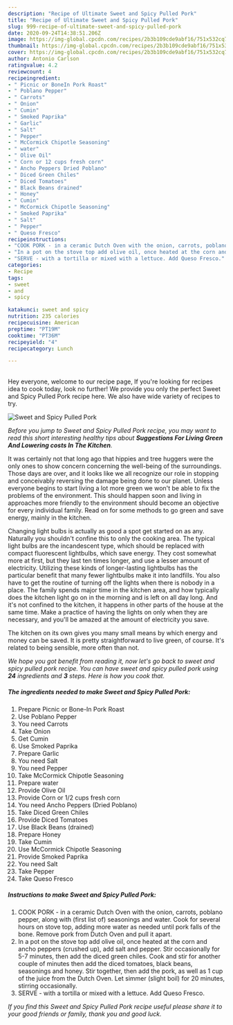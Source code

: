 ```yaml
---
description: "Recipe of Ultimate Sweet and Spicy Pulled Pork"
title: "Recipe of Ultimate Sweet and Spicy Pulled Pork"
slug: 999-recipe-of-ultimate-sweet-and-spicy-pulled-pork
date: 2020-09-24T14:38:51.206Z
image: https://img-global.cpcdn.com/recipes/2b3b109cde9abf16/751x532cq70/sweet-and-spicy-pulled-pork-recipe-main-photo.jpg
thumbnail: https://img-global.cpcdn.com/recipes/2b3b109cde9abf16/751x532cq70/sweet-and-spicy-pulled-pork-recipe-main-photo.jpg
cover: https://img-global.cpcdn.com/recipes/2b3b109cde9abf16/751x532cq70/sweet-and-spicy-pulled-pork-recipe-main-photo.jpg
author: Antonio Carlson
ratingvalue: 4.2
reviewcount: 4
recipeingredient:
- " Picnic or BoneIn Pork Roast"
- " Poblano Pepper"
- " Carrots"
- " Onion"
- " Cumin"
- " Smoked Paprika"
- " Garlic"
- " Salt"
- " Pepper"
- " McCormick Chipotle Seasoning"
- " water"
- " Olive Oil"
- " Corn or 12 cups fresh corn"
- " Ancho Peppers Dried Poblano"
- " Diced Green Chiles"
- " Diced Tomatoes"
- " Black Beans drained"
- " Honey"
- " Cumin"
- " McCormick Chipotle Seasoning"
- " Smoked Paprika"
- " Salt"
- " Pepper"
- " Queso Fresco"
recipeinstructions:
- "COOK PORK - in a ceramic Dutch Oven with the onion, carrots, poblano pepper, along with (first list of) seasonings and water. Cook for several hours on stove top, adding more water as needed until pork falls of the bone. Remove pork from Dutch Oven and pull it apart."
- "In a pot on the stove top add olive oil, once heated at the corn and ancho peppers (crushed up), add salt and pepper. Stir occasionally for 5-7 minutes, then add the diced green chiles. Cook and stir for another couple of minutes then add the diced tomatoes, black beans, seasonings and honey. Stir together, then add the pork, as well as 1 cup of the juice from the Dutch Oven. Let simmer (slight boil) for 20 minutes, stirring occasionally."
- "SERVE - with a tortilla or mixed with a lettuce. Add Queso Fresco."
categories:
- Recipe
tags:
- sweet
- and
- spicy

katakunci: sweet and spicy 
nutrition: 235 calories
recipecuisine: American
preptime: "PT19M"
cooktime: "PT36M"
recipeyield: "4"
recipecategory: Lunch

---
```

<br>
Hey everyone, welcome to our recipe page, If you're looking for recipes idea to cook today, look no further! We provide you only the perfect Sweet and Spicy Pulled Pork recipe here. We also have wide variety of recipes to try.
<br>


![Sweet and Spicy Pulled Pork](https://img-global.cpcdn.com/recipes/2b3b109cde9abf16/751x532cq70/sweet-and-spicy-pulled-pork-recipe-main-photo.jpg)

<i>Before you jump to Sweet and Spicy Pulled Pork recipe, you may want to read this short interesting healthy tips about 
<strong>Suggestions For Living Green And Lowering costs In The Kitchen</strong>.</i>
</br>

It was certainly not that long ago that hippies and tree huggers were the only ones to show concern concerning the well-being of the surroundings. Those days are over, and it looks like we all recognize our role in stopping and conceivably reversing the damage being done to our planet. Unless everyone begins to start living a lot more green we won't be able to fix the problems of the environment. This should happen soon and living in approaches more friendly to the environment should become an objective for every individual family. Read on for some methods to go green and save energy, mainly in the kitchen.

Changing light bulbs is actually as good a spot get started on as any. Naturally you shouldn't confine this to only the cooking area. The typical light bulbs are the incandescent type, which should be replaced with compact fluorescent lightbulbs, which save energy. They cost somewhat more at first, but they last ten times longer, and use a lesser amount of electricity. Utilizing these kinds of longer-lasting lightbulbs has the particular benefit that many fewer lightbulbs make it into landfills. You also have to get the routine of turning off the lights when there is nobody in a place. The family spends major time in the kitchen area, and how typically does the kitchen light go on in the morning and is left on all day long. And it's not confined to the kitchen, it happens in other parts of the house at the same time. Make a practice of having the lights on only when they are necessary, and you'll be amazed at the amount of electricity you save.

The kitchen on its own gives you many small means by which energy and money can be saved. It is pretty straightforward to live green, of course. It's related to being sensible, more often than not.


<i>We hope you got benefit from reading it, now let's go back to sweet and spicy pulled pork recipe. You can have sweet and spicy pulled pork using <strong>24</strong> ingredients and <strong>3</strong> steps. Here is how you cook that.
</i>

##### The ingredients needed to make Sweet and Spicy Pulled Pork:

1. Prepare  Picnic or Bone-In Pork Roast
1. Use  Poblano Pepper
1. You need  Carrots
1. Take  Onion
1. Get  Cumin
1. Use  Smoked Paprika
1. Prepare  Garlic
1. You need  Salt
1. You need  Pepper
1. Take  McCormick Chipotle Seasoning
1. Prepare  water
1. Provide  Olive Oil
1. Provide  Corn or 1/2 cups fresh corn
1. You need  Ancho Peppers (Dried Poblano)
1. Take  Diced Green Chiles
1. Provide  Diced Tomatoes
1. Use  Black Beans (drained)
1. Prepare  Honey
1. Take  Cumin
1. Use  McCormick Chipotle Seasoning
1. Provide  Smoked Paprika
1. You need  Salt
1. Take  Pepper
1. Take  Queso Fresco


##### Instructions to make Sweet and Spicy Pulled Pork:

1. COOK PORK - in a ceramic Dutch Oven with the onion, carrots, poblano pepper, along with (first list of) seasonings and water. Cook for several hours on stove top, adding more water as needed until pork falls of the bone. Remove pork from Dutch Oven and pull it apart.
1. In a pot on the stove top add olive oil, once heated at the corn and ancho peppers (crushed up), add salt and pepper. Stir occasionally for 5-7 minutes, then add the diced green chiles. Cook and stir for another couple of minutes then add the diced tomatoes, black beans, seasonings and honey. Stir together, then add the pork, as well as 1 cup of the juice from the Dutch Oven. Let simmer (slight boil) for 20 minutes, stirring occasionally.
1. SERVE - with a tortilla or mixed with a lettuce. Add Queso Fresco.


<i>If you find this Sweet and Spicy Pulled Pork recipe useful please share it to your good friends or family, thank you and good luck.</i>
